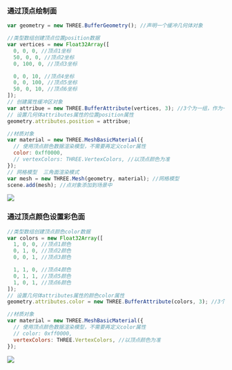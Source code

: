 <html>
    <p class="name" style="display:none;">面</p>
</html>
<html>
    <p class="tag" style="display:none;">原创|3D</p>
</html>
<html>
    <p class="coverPic" style="display:none;">http://chuantu.xyz/t6/741/1603877321x1033347913.png</p>
</html>
<html>
   <p class="reprint" style="display:none;"></p>
</html>
<html>
   <p class="case" style="display:none;"></p>
</html>
<html>
    <p class="author" style="display:none;">孙华鹏</p>
</html>
<html>
    <p class="date" style="display:none;">1589803200000</p>
</html>
<html>
    <p class="id" style="display:none;">1589803200000</p>
</html>
<html>
    <p class="brief" style="display:none;"></p>

</html>



### 通过顶点绘制面

``` javascript
var geometry = new THREE.BufferGeometry(); //声明一个缓冲几何体对象

//类型数组创建顶点位置position数据
var vertices = new Float32Array([
  0, 0, 0, //顶点1坐标
  50, 0, 0, //顶点2坐标
  0, 100, 0, //顶点3坐标

  0, 0, 10, //顶点4坐标
  0, 0, 100, //顶点5坐标
  50, 0, 10, //顶点6坐标
]);
// 创建属性缓冲区对象
var attribue = new THREE.BufferAttribute(vertices, 3); //3个为一组，作为一个顶点的xyz坐标
// 设置几何体attributes属性的位置position属性
geometry.attributes.position = attribue;

//材质对象
var material = new THREE.MeshBasicMaterial({
  // 使用顶点颜色数据渲染模型，不需要再定义color属性
  color: 0xff0000,
  // vertexColors: THREE.VertexColors, //以顶点颜色为准
});
// 网格模型  三角面渲染模式
var mesh = new THREE.Mesh(geometry, material); //网格模型
scene.add(mesh); //点对象添加到场景中
```


![](http://chuantu.xyz/t6/741/1603877271x1031866013.png)

### 通过顶点颜色设置彩色面

```javascript
//类型数组创建顶点颜色color数据
var colors = new Float32Array([
  1, 0, 0, //顶点1颜色
  0, 1, 0, //顶点2颜色
  0, 0, 1, //顶点3颜色

  1, 1, 0, //顶点4颜色
  0, 1, 1, //顶点5颜色
  1, 0, 1, //顶点6颜色
]);
// 设置几何体attributes属性的颜色color属性
geometry.attributes.color = new THREE.BufferAttribute(colors, 3); //3个为一组,表示一个顶点的颜色数据RGB

//材质对象
var material = new THREE.MeshBasicMaterial({
  // 使用顶点颜色数据渲染模型，不需要再定义color属性
  // color: 0xff0000,
  vertexColors: THREE.VertexColors, //以顶点颜色为准
});
```


![](http://chuantu.xyz/t6/741/1603877321x1033347913.png)
